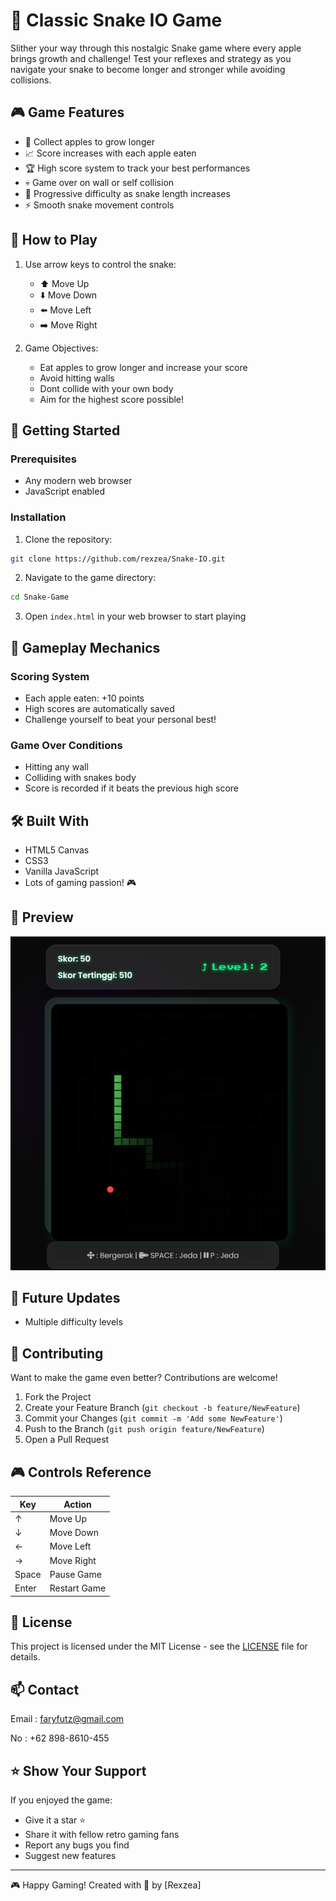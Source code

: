 # 🐍 Classic Snake IO Game

Slither your way through this nostalgic Snake game where every apple brings growth and challenge! Test your reflexes and strategy as you navigate your snake to become longer and stronger while avoiding collisions.

## 🎮 Game Features

- 🍎 Collect apples to grow longer
- 📈 Score increases with each apple eaten
- 🏆 High score system to track your best performances
- 💀 Game over on wall or self collision
- 🎯 Progressive difficulty as snake length increases
- ⚡ Smooth snake movement controls

## 🎯 How to Play

1. Use arrow keys to control the snake:
   - ⬆️ Move Up
   - ⬇️ Move Down
   - ⬅️ Move Left
   - ➡️ Move Right

2. Game Objectives:
   - Eat apples to grow longer and increase your score
   - Avoid hitting walls
   - Dont collide with your own body
   - Aim for the highest score possible!

## 🚀 Getting Started

### Prerequisites

- Any modern web browser
- JavaScript enabled

### Installation

1. Clone the repository:
```bash
git clone https://github.com/rexzea/Snake-IO.git
```

2. Navigate to the game directory:
```bash
cd Snake-Game
```

3. Open `index.html` in your web browser to start playing

## 🎲 Gameplay Mechanics

### Scoring System
- Each apple eaten: +10 points
- High scores are automatically saved
- Challenge yourself to beat your personal best!

### Game Over Conditions
- Hitting any wall
- Colliding with snakes body
- Score is recorded if it beats the previous high score

## 🛠️ Built With

- HTML5 Canvas
- CSS3
- Vanilla JavaScript
- Lots of gaming passion! 🎮

## 📸 Preview

![Snake](pict1.png)

## 🔄 Future Updates

- Multiple difficulty levels

## 🤝 Contributing

Want to make the game even better? Contributions are welcome!

1. Fork the Project
2. Create your Feature Branch (`git checkout -b feature/NewFeature`)
3. Commit your Changes (`git commit -m 'Add some NewFeature'`)
4. Push to the Branch (`git push origin feature/NewFeature`)
5. Open a Pull Request

## 🎮 Controls Reference

| Key | Action |
|-----|--------|
| ↑   | Move Up |
| ↓   | Move Down |
| ←   | Move Left |
| →   | Move Right |
| Space | Pause Game |
| Enter | Restart Game |

## 📜 License

This project is licensed under the MIT License - see the [LICENSE](LICENSE) file for details.

## 📫 Contact

Email : faryfutz@gmail.com

No : +62 898-8610-455



## ⭐ Show Your Support

If you enjoyed the game:
- Give it a star ⭐
- Share it with fellow retro gaming fans
- Report any bugs you find
- Suggest new features

---
🎮 Happy Gaming! Created with 💚 by [Rexzea]
